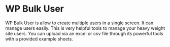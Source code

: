 # WP Bulk User
WP Bulk User is allow to create multiple users in a single screen. It can manage users easily. This is very helpful tools to manage your heavy weight site users. You can upload via an excel or csv file through its powerful tools with a provided example sheets.
